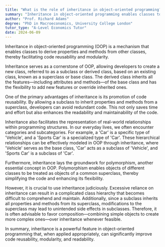 ```yaml
---
title: "What is the role of inheritance in object-oriented programming?"
summary: "Inheritance in object-oriented programming enables classes to inherit properties and methods from other classes, promoting code reuse and establishing a hierarchical relationship between classes."
author: "Prof. Richard Adams"
degree: "PhD in Macroeconomics, University College London"
tutor_type: "A-Level Economics Tutor"
date: 2024-06-09
---
```


Inheritance in object-oriented programming (OOP) is a mechanism that enables classes to derive properties and methods from other classes, thereby facilitating code reusability and modularity.

Inheritance serves as a cornerstone of OOP, allowing developers to create a new class, referred to as a subclass or derived class, based on an existing class, known as a superclass or base class. The derived class inherits all the features—including attributes and methods—of the base class and has the flexibility to add new features or override inherited ones.

One of the primary advantages of inheritance is its promotion of code reusability. By allowing a subclass to inherit properties and methods from a superclass, developers can avoid redundant code. This not only saves time and effort but also enhances the readability and maintainability of the code.

Inheritance also facilitates the representation of real-world relationships within programming structures. In our everyday lives, we often encounter categories and subcategories. For example, a 'Car' is a specific type of 'Vehicle', and a 'Sports Car' is a specialized type of 'Car'. These hierarchical relationships can be effectively modeled in OOP through inheritance, where 'Vehicle' serves as the base class, 'Car' acts as a subclass of 'Vehicle', and 'Sports Car' is a subclass of 'Car'.

Furthermore, inheritance lays the groundwork for polymorphism, another essential concept in OOP. Polymorphism enables objects of different classes to be treated as objects of a common superclass, thereby simplifying the code and enhancing its flexibility.

However, it is crucial to use inheritance judiciously. Excessive reliance on inheritance can result in a complicated class hierarchy that becomes difficult to comprehend and maintain. Additionally, since a subclass inherits all properties and methods from its superclass, modifications to the superclass may lead to unintended side effects in subclasses. Therefore, it is often advisable to favor composition—combining simple objects to create more complex ones—over inheritance whenever feasible.

In summary, inheritance is a powerful feature in object-oriented programming that, when applied appropriately, can significantly improve code reusability, modularity, and readability.
    